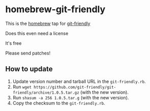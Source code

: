 homebrew-git-friendly
=====================

This is the [homebrew](https://brew.sh) tap for [git-friendly](https://github.com/jamiew/git-friendly)

Does this even need a license

It's free

Please send patches!

## How to update

1. Update version number and tarball URL in the `git-friendly.rb`.
2. Run `wget https://github.com/git-friendly/git-friendly/archive/1.0.5.tar.gz` (with the new version).
3. Run `shasum -a 256 1.0.5.tar.g` (with the new version).
4. Copy the checksum to the `git-friendly.rb`.
